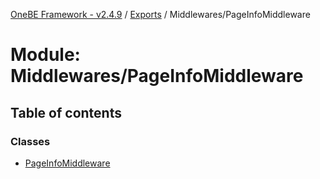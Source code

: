 [OneBE Framework - v2.4.9](../README.md) / [Exports](../modules.md) / Middlewares/PageInfoMiddleware

# Module: Middlewares/PageInfoMiddleware

## Table of contents

### Classes

- [PageInfoMiddleware](../classes/Middlewares_PageInfoMiddleware.PageInfoMiddleware.md)
